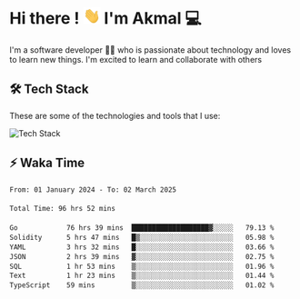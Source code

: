 # Hi there ! <img src="https://github.com/ABSphreak/ABSphreak/blob/master/gifs/Hi.gif" width="30"> I'm Akmal  💻

I'm a software developer 👨‍💻 who is passionate about technology and loves to learn new things. I'm excited to learn and collaborate with others

## 🛠️ Tech Stack

These are some of the technologies and tools that I use:

![Tech Stack](https://skillicons.dev/icons?i=typescript,nodejs,javascript,express,nest,sequelize,go,rabbitmq,python,solidity,react,vue,next,nuxtjs,webpack,vite,tailwindcss,bootstrap,css,scss,html,vercel,firebase,heroku,netlify,docker,postgresql,mongodb,redis,mysql,graphql,git,github,gitlab,vscode,figma,postman,pytorch,tensorflow,bash)

## ⚡ Waka Time
<!--START_SECTION:waka-->

```txt
From: 01 January 2024 - To: 02 March 2025

Total Time: 96 hrs 52 mins

Go            76 hrs 39 mins  ███████████████████▓░░░░░   79.13 %
Solidity      5 hrs 47 mins   █▒░░░░░░░░░░░░░░░░░░░░░░░   05.98 %
YAML          3 hrs 32 mins   █░░░░░░░░░░░░░░░░░░░░░░░░   03.66 %
JSON          2 hrs 39 mins   ▓░░░░░░░░░░░░░░░░░░░░░░░░   02.75 %
SQL           1 hr 53 mins    ▒░░░░░░░░░░░░░░░░░░░░░░░░   01.96 %
Text          1 hr 23 mins    ▒░░░░░░░░░░░░░░░░░░░░░░░░   01.44 %
TypeScript    59 mins         ▒░░░░░░░░░░░░░░░░░░░░░░░░   01.02 %
```

<!--END_SECTION:waka-->


